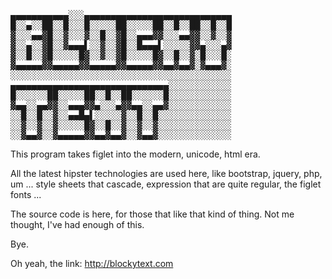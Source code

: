 <pre>
&#9604;&#9604;&#9604;&#9604;&#9604;&#9604;&#9604;&#9604;&#9604;&#9604;&#9604;&#9617;&#9617;&#9617;&#9604;&#9604;&#9604;&#9604;&#9604;&#9604;&#9604;&#9604;&#9604;&#9604;&#9604;&#9604;&#9604;&#9604;&#9604;&#9604;&#9604;&#9604;&#9604;&#9604;&#9604;&#9604;&#9604;&#9604;&#9604;&#9604;&#9604;&#9604;
&#9608;&#9617;&#9617;&#9604;&#9617;&#9617;&#9608;&#9608;&#9617;&#9617;&#9608;&#9617;&#9617;&#9617;&#9608;&#9617;&#9617;&#9617;&#9617;&#9617;&#9608;&#9608;&#9617;&#9617;&#9617;&#9617;&#9617;&#9608;&#9608;&#9617;&#9617;&#9608;&#9617;&#9617;&#9608;&#9608;&#9617;&#9617;&#9608;&#9617;&#9617;&#9608;
&#9619;&#9617;&#9617;&#9617;&#9604;&#9604;&#9619;&#9608;&#9617;&#9617;&#9619;&#9617;&#9617;&#9617;&#9619;&#9617;&#9617;&#9608;&#9617;&#9617;&#9619;&#9608;&#9617;&#9617;&#9604;&#9604;&#9604;&#9619;&#9619;&#9617;&#9617;&#9617;&#9604;&#9604;&#9619;&#9619;&#9617;&#9617;&#9619;&#9617;&#9617;&#9619;
&#9619;&#9617;&#9617;&#9604;&#9617;&#9617;&#9619;&#9608;&#9617;&#9617;&#9619;&#9604;&#9604;&#9604;&#9612;&#9617;&#9617;&#9619;&#9617;&#9617;&#9619;&#9608;&#9617;&#9617;&#9608;&#9604;&#9604;&#9604;&#9612;&#9617;&#9617;&#9617;&#9617;&#9617;&#9619;&#9619;&#9604;&#9617;&#9617;&#9617;&#9604;&#9619;
&#9619;&#9617;&#9617;&#9608;&#9617;&#9617;&#9619;&#9608;&#9617;&#9617;&#9617;&#9617;&#9617;&#9608;&#9619;&#9617;&#9617;&#9619;&#9617;&#9617;&#9619;&#9608;&#9617;&#9617;&#9617;&#9617;&#9617;&#9608;&#9619;&#9617;&#9617;&#9608;&#9617;&#9617;&#9619;&#9617;&#9608;&#9617;&#9617;&#9617;&#9608;&#9617;
&#9619;&#9604;&#9604;&#9604;&#9604;&#9604;&#9619;&#9619;&#9604;&#9604;&#9604;&#9604;&#9604;&#9619;&#9619;&#9604;&#9604;&#9604;&#9604;&#9604;&#9619;&#9619;&#9604;&#9604;&#9604;&#9604;&#9604;&#9619;&#9619;&#9604;&#9604;&#9619;&#9604;&#9604;&#9619;&#9617;&#9619;&#9604;&#9604;&#9604;&#9619;&#9617;
&#9617;&#9617;&#9617;&#9617;&#9617;&#9617;&#9617;&#9617;&#9617;&#9617;&#9617;&#9617;&#9617;&#9617;&#9617;&#9617;&#9617;&#9617;&#9617;&#9617;&#9617;&#9617;&#9617;&#9617;&#9617;&#9617;&#9617;&#9617;&#9617;&#9617;&#9617;&#9617;&#9617;&#9617;&#9617;&#9617;&#9617;&#9617;&#9617;&#9617;&#9617;&#9617;
&#9604;&#9604;&#9604;&#9604;&#9604;&#9604;&#9604;&#9604;&#9604;&#9604;&#9604;&#9604;&#9604;&#9604;&#9604;&#9604;&#9604;&#9604;&#9604;&#9604;&#9604;&#9604;&#9604;&#9604;&#9604;&#9604;&#9604;&#9604;&#9604;&#9604;&#9617;&#9617;&#9617;&#9617;&#9617;&#9617;&#9617;&#9617;&#9617;&#9617;&#9617;&#9617;
&#9608;&#9617;&#9617;&#9617;&#9617;&#9617;&#9617;&#9608;&#9608;&#9617;&#9617;&#9617;&#9617;&#9617;&#9608;&#9608;&#9617;&#9617;&#9608;&#9617;&#9617;&#9608;&#9608;&#9617;&#9617;&#9617;&#9617;&#9617;&#9617;&#9608;&#9617;&#9617;&#9617;&#9617;&#9617;&#9617;&#9617;&#9617;&#9617;&#9617;&#9617;&#9617;
&#9619;&#9604;&#9604;&#9617;&#9617;&#9604;&#9604;&#9619;&#9619;&#9617;&#9617;&#9604;&#9604;&#9604;&#9619;&#9619;&#9604;&#9617;&#9617;&#9617;&#9604;&#9619;&#9619;&#9604;&#9604;&#9617;&#9617;&#9604;&#9604;&#9619;&#9617;&#9617;&#9617;&#9617;&#9617;&#9617;&#9617;&#9617;&#9617;&#9617;&#9617;&#9617;
&#9617;&#9617;&#9608;&#9617;&#9617;&#9608;&#9617;&#9617;&#9619;&#9617;&#9617;&#9604;&#9604;&#9608;&#9604;&#9612;&#9617;&#9617;&#9617;&#9617;&#9617;&#9619;&#9617;&#9617;&#9608;&#9617;&#9617;&#9608;&#9617;&#9617;&#9617;&#9617;&#9617;&#9617;&#9617;&#9617;&#9617;&#9617;&#9617;&#9617;&#9617;&#9617;
&#9617;&#9617;&#9619;&#9617;&#9617;&#9619;&#9617;&#9617;&#9619;&#9617;&#9617;&#9617;&#9617;&#9617;&#9608;&#9619;&#9617;&#9617;&#9608;&#9617;&#9617;&#9619;&#9617;&#9617;&#9619;&#9617;&#9617;&#9619;&#9617;&#9617;&#9617;&#9617;&#9617;&#9617;&#9617;&#9617;&#9617;&#9617;&#9617;&#9617;&#9617;&#9617;
&#9617;&#9617;&#9619;&#9604;&#9604;&#9619;&#9617;&#9617;&#9619;&#9604;&#9604;&#9604;&#9604;&#9604;&#9619;&#9619;&#9604;&#9604;&#9619;&#9604;&#9604;&#9619;&#9617;&#9617;&#9619;&#9604;&#9604;&#9619;&#9617;&#9617;&#9617;&#9617;&#9617;&#9617;&#9617;&#9617;&#9617;&#9617;&#9617;&#9617;&#9617;&#9617;
</pre>

This program takes figlet into the modern, unicode, html era.

All the latest hipster technologies are used here, like bootstrap, jquery, php, um ... style sheets that cascade, expression that are quite regular, the figlet fonts ...

The source code is here, for those that like that kind of thing. Not me thought, I've had enough of this.

Bye.

Oh yeah, the link: http://blockytext.com
